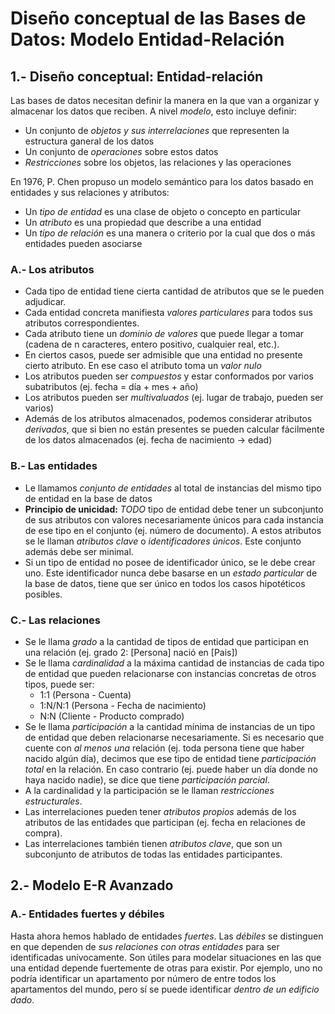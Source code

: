 # Diseño conceptual de las Bases de Datos: Modelo Entidad-Relación

## 1.- Diseño conceptual: Entidad-relación

Las bases de datos necesitan definir la manera en la que van a organizar y almacenar los datos que reciben. A nivel _modelo_, esto incluye definir:

- Un conjunto de _objetos y sus interrelaciones_ que representen la estructura ganeral de los datos
- Un conjunto de _operaciones_ sobre estos datos
- _Restricciones_ sobre los objetos, las relaciones y las operaciones

En 1976, P. Chen propuso un modelo semántico para los datos basado en entidades y sus relaciones y atributos:

- Un _tipo de entidad_ es una clase de objeto o concepto en particular
- Un _atributo_ es una propiedad que describe a una entidad
- Un _tipo de relación_ es una manera o criterio por la cual que dos o más entidades pueden asociarse

### A.- Los atributos

- Cada tipo de entidad tiene cierta cantidad de atributos que se le pueden adjudicar.
- Cada entidad concreta manifiesta _valores particulares_ para todos sus atributos correspondientes.
- Cada atributo tiene un _dominio de valores_ que puede llegar a tomar (cadena de n caracteres, entero positivo, cualquier real, etc.).
- En ciertos casos, puede ser admisible que una entidad no presente cierto atributo. En ese caso el atributo toma un _valor nulo_
- Los atributos pueden ser _compuestos_ y estar conformados por varios subatributos (ej. fecha = día + mes + año)
- Los atributos pueden ser _multivaluados_ (ej. lugar de trabajo, pueden ser varios)
- Además de los atributos almacenados, podemos considerar atributos _derivados_, que si bien no están presentes se pueden calcular fácilmente de los datos almacenados (ej. fecha de nacimiento -> edad)

### B.- Las entidades

- Le llamamos _conjunto de entidades_ al total de instancias del mismo tipo de entidad en la base de datos
- **Principio de unicidad:** _TODO_ tipo de entidad debe tener un subconjunto de sus atributos con valores necesariamente únicos para cada instancia de ese tipo en el conjunto (ej. número de documento). A estos atributos se le llaman _atributos clave_ o _identificadores únicos_. Este conjunto además debe ser minimal.
- Si un tipo de entidad no posee de identificador único, se le debe crear uno. Este identificador nunca debe basarse en un _estado particular_ de la base de datos, tiene que ser único en todos los casos hipotéticos posibles.

### C.- Las relaciones

- Se le llama _grado_ a la cantidad de tipos de entidad que participan en una relación (ej. grado 2: [Persona] nació en [Pais])
- Se le llama _cardinalidad_ a la máxima cantidad de instancias de cada tipo de entidad que pueden relacionarse con instancias concretas de otros tipos, puede ser:
     - 1:1 (Persona - Cuenta)
     - 1:N/N:1 (Persona - Fecha de nacimiento)
     - N:N (Cliente - Producto comprado)
- Se le llama _participación_ a la cantidad mínima de instancias de un tipo de entidad que deben relacionarse necesariamente. Si es necesario que cuente con _al menos una_ relación (ej. toda persona tiene que haber nacido algún día), decimos que ese tipo de entidad tiene _participación total_ en la relación. En caso contrario (ej. puede haber un día donde no haya nacido nadie), se dice que tiene _participación parcial_.
- A la cardinalidad y la participación se le llaman _restricciones estructurales_.
- Las interrelaciones pueden tener _atributos propios_ además de los atributos de las entidades que participan (ej. fecha en relaciones de compra).
- Las interrelaciones también tienen _atributos clave_, que son un subconjunto de atributos de todas las entidades participantes.

## 2.- Modelo E-R Avanzado

### A.- Entidades fuertes y débiles

Hasta ahora hemos hablado de entidades _fuertes_. Las _débiles_ se distinguen en que dependen de _sus relaciones con otras entidades_ para ser identificadas unívocamente. Son útiles para modelar situaciones en las que una entidad depende fuertemente de otras para existir. Por ejemplo, uno no podría identificar un apartamento por número de entre todos los apartamentos del mundo, pero sí se puede identificar _dentro de un edificio dado_.
